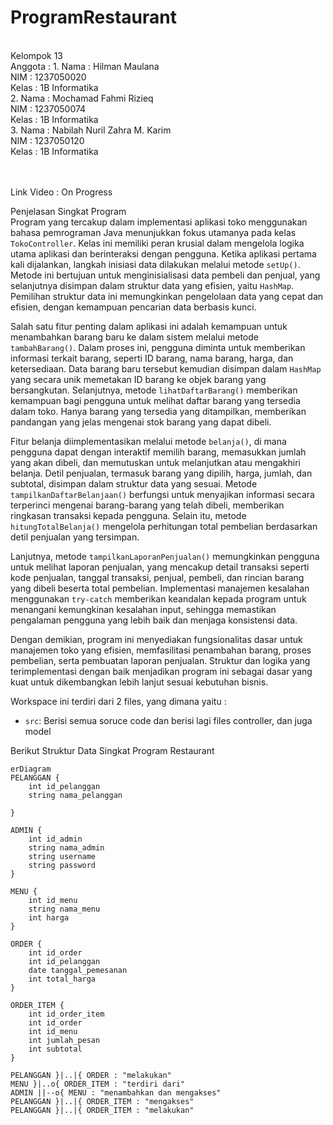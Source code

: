 # ProgramRestaurant
<br>
Kelompok 13 <br>
Anggota : 1.  Nama : Hilman Maulana <br>
              NIM  : 1237050020<br>
              Kelas : 1B Informatika<br>
          2.  Nama  : Mochamad Fahmi Rizieq<br>
              NIM   : 1237050074<br>
              Kelas : 1B Informatika<br>
          3.  Nama  : Nabilah Nuril Zahra M. Karim<br>
              NIM   : 1237050120<br>
              Kelas : 1B Informatika<br>
<br><br>

Link Video : On Progress

Penjelasan Singkat Program<br>
Program yang tercakup dalam implementasi aplikasi toko menggunakan bahasa pemrograman Java menunjukkan fokus utamanya pada kelas `TokoController`. Kelas ini memiliki peran krusial dalam mengelola logika utama aplikasi dan berinteraksi dengan pengguna. Ketika aplikasi pertama kali dijalankan, langkah inisiasi data dilakukan melalui metode `setUp()`. Metode ini bertujuan untuk menginisialisasi data pembeli dan penjual, yang selanjutnya disimpan dalam struktur data yang efisien, yaitu `HashMap`. Pemilihan struktur data ini memungkinkan pengelolaan data yang cepat dan efisien, dengan kemampuan pencarian data berbasis kunci. 

Salah satu fitur penting dalam aplikasi ini adalah kemampuan untuk menambahkan barang baru ke dalam sistem melalui metode `tambahBarang()`. Dalam proses ini, pengguna diminta untuk memberikan informasi terkait barang, seperti ID barang, nama barang, harga, dan ketersediaan. Data barang baru tersebut kemudian disimpan dalam `HashMap` yang secara unik memetakan ID barang ke objek barang yang bersangkutan. Selanjutnya, metode `lihatDaftarBarang()` memberikan kemampuan bagi pengguna untuk melihat daftar barang yang tersedia dalam toko. Hanya barang yang tersedia yang ditampilkan, memberikan pandangan yang jelas mengenai stok barang yang dapat dibeli.

Fitur belanja diimplementasikan melalui metode `belanja()`, di mana pengguna dapat dengan interaktif memilih barang, memasukkan jumlah yang akan dibeli, dan memutuskan untuk melanjutkan atau mengakhiri belanja. Detil penjualan, termasuk barang yang dipilih, harga, jumlah, dan subtotal, disimpan dalam struktur data yang sesuai. Metode `tampilkanDaftarBelanjaan()` berfungsi untuk menyajikan informasi secara terperinci mengenai barang-barang yang telah dibeli, memberikan ringkasan transaksi kepada pengguna. Selain itu, metode `hitungTotalBelanja()` mengelola perhitungan total pembelian berdasarkan detil penjualan yang tersimpan.

Lanjutnya, metode `tampilkanLaporanPenjualan()` memungkinkan pengguna untuk melihat laporan penjualan, yang mencakup detail transaksi seperti kode penjualan, tanggal transaksi, penjual, pembeli, dan rincian barang yang dibeli beserta total pembelian. Implementasi manajemen kesalahan menggunakan `try-catch` memberikan keandalan kepada program untuk menangani kemungkinan kesalahan input, sehingga memastikan pengalaman pengguna yang lebih baik dan menjaga konsistensi data.

Dengan demikian, program ini menyediakan fungsionalitas dasar untuk manajemen toko yang efisien, memfasilitasi penambahan barang, proses pembelian, serta pembuatan laporan penjualan. Struktur dan logika yang terimplementasi dengan baik menjadikan program ini sebagai dasar yang kuat untuk dikembangkan lebih lanjut sesuai kebutuhan bisnis.

Workspace ini terdiri dari 2 files, yang dimana yaitu :

- `src`: Berisi semua soruce code dan berisi lagi files controller, dan juga model

Berikut Struktur Data Singkat Program Restaurant
```mermaid
erDiagram
PELANGGAN {
    int id_pelanggan
    string nama_pelanggan

}

ADMIN {
    int id_admin
    string nama_admin
    string username
    string password
}

MENU {
    int id_menu
    string nama_menu
    int harga
}

ORDER {
    int id_order
    int id_pelanggan
    date tanggal_pemesanan
    int total_harga
}

ORDER_ITEM {
    int id_order_item
    int id_order
    int id_menu
    int jumlah_pesan
    int subtotal
}

PELANGGAN }|..|{ ORDER : "melakukan"
MENU }|..o{ ORDER_ITEM : "terdiri dari"
ADMIN ||--o{ MENU : "menambahkan dan mengakses"
PELANGGAN }|..|{ ORDER_ITEM : "mengakses"
PELANGGAN }|..|{ ORDER_ITEM : "melakukan"

  
```
